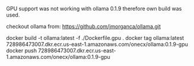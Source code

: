 GPU support was not working with ollama 0.1.9 therefore own build was used.

checkout ollama from: https://github.com/jmorganca/ollama.git

docker build -t ollama:latest -f ./Dockerfile.gpu .
docker tag ollama:latest 728986473007.dkr.ecr.us-east-1.amazonaws.com/onecx/ollama:0.1.9-gpu
docker push 728986473007.dkr.ecr.us-east-1.amazonaws.com/onecx/ollama:0.1.9-gpu